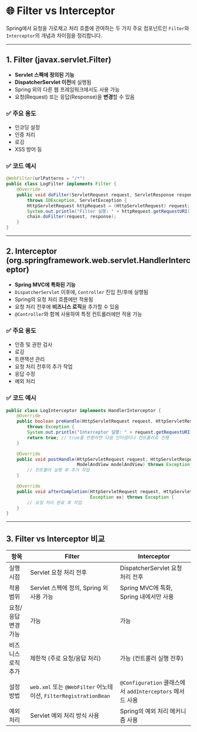 # 🌐 Filter vs Interceptor

Spring에서 요청을 가로채고 처리 흐름에 관여하는 두 가지 주요 컴포넌트인 `Filter`와 `Interceptor`의 개념과 차이점을 정리합니다.

---

## 1. Filter (javax.servlet.Filter)

- **Servlet 스펙에 정의된 기능**
- **DispatcherServlet 이전**에 실행됨
- Spring 외의 다른 웹 프레임워크에서도 사용 가능
- 요청(Request) 또는 응답(Response)을 **변경**할 수 있음

### ✅ 주요 용도
- 인코딩 설정
- 인증 처리
- 로깅
- XSS 방어 등

### ✅ 코드 예시
```java
@WebFilter(urlPatterns = "/*")
public class LogFilter implements Filter {
    @Override
    public void doFilter(ServletRequest request, ServletResponse response, FilterChain chain)
        throws IOException, ServletException {
        HttpServletRequest httpRequest = (HttpServletRequest) request;
        System.out.println("Filter 실행: " + httpRequest.getRequestURI());
        chain.doFilter(request, response);
    }
}
```
---
## 2. Interceptor (org.springframework.web.servlet.HandlerInterceptor)

- **Spring MVC에 특화된 기능**
- `DispatcherServlet` 이후에, `Controller` 진입 전/후에 실행됨
- Spring의 요청 처리 흐름에만 적용됨
- 요청 처리 전후에 **비즈니스 로직**을 추가할 수 있음
- `@Controller`와 함께 사용하여 특정 컨트롤러에만 적용 가능

### ✅ 주요 용도
- 인증 및 권한 검사
- 로깅
- 트랜잭션 관리
- 요청 처리 전후의 추가 작업
- 응답 수정
- 예외 처리

### ✅ 코드 예시
```java
public class LogInterceptor implements HandlerInterceptor {
    @Override
    public boolean preHandle(HttpServletRequest request, HttpServletResponse response, Object handler)
        throws Exception {
        System.out.println("Interceptor 실행: " + request.getRequestURI());
        return true; // true를 반환하면 다음 인터셉터나 컨트롤러로 진행
    }

    @Override
    public void postHandle(HttpServletRequest request, HttpServletResponse response, Object handler,
                           ModelAndView modelAndView) throws Exception {
        // 컨트롤러 실행 후 추가 작업
    }

    @Override
    public void afterCompletion(HttpServletRequest request, HttpServletResponse response, Object handler,
                                Exception ex) throws Exception {
        // 요청 처리 완료 후 작업
    }
}
```
---
## 3. Filter vs Interceptor 비교
| 항목                | Filter                                                   | Interceptor                             |
|---------------------|----------------------------------------------------------|-----------------------------------------|
| 실행 시점           | Servlet 요청 처리 전후                                         | DispatcherServlet 요청 처리 전후        |
| 적용 범위           | Servlet 스펙에 정의, Spring 외 사용 가능                           | Spring MVC에 특화, Spring 내에서만 사용 |
| 요청/응답 변경 가능 | 가능                                                       | 가능                                    |
| 비즈니스 로직 추가    | 제한적 (주로 요청/응답 처리)                                        | 가능 (컨트롤러 실행 전후)                |
| 설정 방법           | `web.xml` 또는 `@WebFilter` 어노테이션, `FilterRegistrationBean` | `@Configuration` 클래스에서 `addInterceptors` 메서드 사용 |
| 예외 처리           | Servlet 예외 처리 방식 사용                                      | Spring의 예외 처리 메커니즘 사용        |
